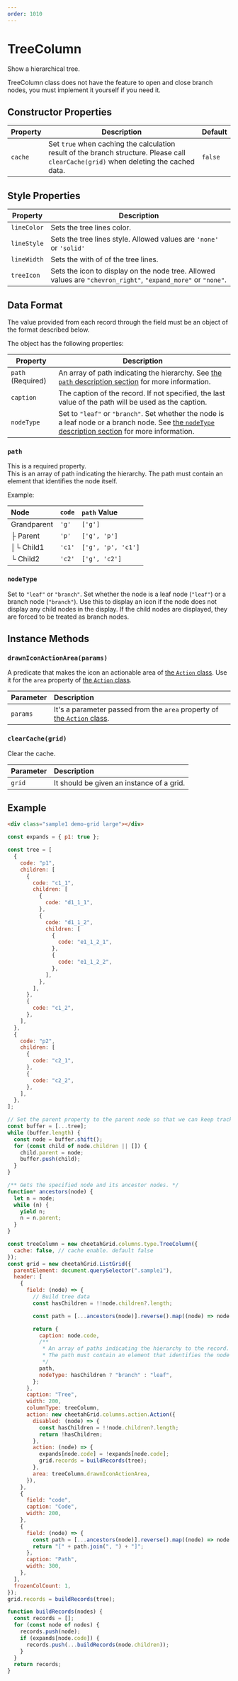 ```yaml
---
order: 1010
---
```


# TreeColumn

Show a hierarchical tree.

TreeColumn class does not have the feature to open and close branch nodes, you must implement it yourself if you need it.

## Constructor Properties

| Property | Description                                                                                                                           | Default |
| -------- | ------------------------------------------------------------------------------------------------------------------------------------- | ------- |
| `cache`  | Set `true` when caching the calculation result of the branch structure. Please call `clearCache(grid)` when deleting the cached data. | `false` |

## Style Properties

| Property    | Description                                                                                                     |
| ----------- | --------------------------------------------------------------------------------------------------------------- |
| `lineColor` | Sets the tree lines color.                                                                                      |
| `lineStyle` | Sets the tree lines style. Allowed values ​​are `'none'` or `'solid'`                                           |
| `lineWidth` | Sets the with of of the tree lines.                                                                             |
| `treeIcon`  | Sets the icon to display on the node tree. Allowed values ​​are `"chevron_right"`, `"expand_more"` or `"none"`. |

## Data Format

The value provided from each record through the field must be an object of the format described below.

The object has the following properties:

| Property          | Description                                                                                                                                                    |
| ----------------- | -------------------------------------------------------------------------------------------------------------------------------------------------------------- |
| `path` (Required) | An array of path indicating the hierarchy. See [the `path` description section](#path) for more information.                                                   |
| `caption`         | The caption of the record. If not specified, the last value of the path will be used as the caption.                                                           |
| `nodeType`        | Set to `"leaf"` or `"branch"`. Set whether the node is a leaf node or a branch node. See [the `nodeType` description section](#nodetype) for more information. |

### `path`

This is a required property.\
This is an array of path indicating the hierarchy. The path must contain an element that identifies the node itself.

Example:

| Node        | `code` | `path` Value       |
| :---------- | :----- | :----------------- |
| Grandparent | `'g'`  | `['g']`            |
| ├ Parent    | `'p'`  | `['g', 'p']`       |
| │└ Child1   | `'c1'` | `['g', 'p', 'c1']` |
| └ Child2    | `'c2'` | `['g', 'c2']`      |

### `nodeType`

Set to `"leaf"` or `"branch"`.
Set whether the node is a leaf node (`"leaf"`) or a branch node (`"branch"`).
Use this to display an icon if the node does not display any child nodes in the display.
If the child nodes are displayed, they are forced to be treated as branch nodes.

## Instance Methods

### `drawnIconActionArea(params)`

A predicate that makes the icon an actionable area of ​​[the `Action` class]. Use it for the `area` property of ​​[the `Action` class].

| Parameter | Description                                                                 |
| :-------- | :-------------------------------------------------------------------------- |
| `params`  | It's a parameter passed from the `area` property of ​​[the `Action` class]. |

[the `action` class]: ../column_actions/Action.md

### `clearCache(grid)`

Clear the cache.

| Parameter | Description                               |
| :-------- | :---------------------------------------- |
| `grid`    | It should be given an instance of a grid. |

## Example

<code-preview>

```html
<div class="sample1 demo-grid large"></div>
```

```js
const expands = { p1: true };

const tree = [
  {
    code: "p1",
    children: [
      {
        code: "c1_1",
        children: [
          {
            code: "d1_1_1",
          },
          {
            code: "d1_1_2",
            children: [
              {
                code: "e1_1_2_1",
              },
              {
                code: "e1_1_2_2",
              },
            ],
          },
        ],
      },
      {
        code: "c1_2",
      },
    ],
  },
  {
    code: "p2",
    children: [
      {
        code: "c2_1",
      },
      {
        code: "c2_2",
      },
    ],
  },
];

// Set the parent property to the parent node so that we can keep track of the parent node.
const buffer = [...tree];
while (buffer.length) {
  const node = buffer.shift();
  for (const child of node.children || []) {
    child.parent = node;
    buffer.push(child);
  }
}

/** Gets the specified node and its ancestor nodes. */
function* ancestors(node) {
  let n = node;
  while (n) {
    yield n;
    n = n.parent;
  }
}

const treeColumn = new cheetahGrid.columns.type.TreeColumn({
  cache: false, // cache enable. default false
});
const grid = new cheetahGrid.ListGrid({
  parentElement: document.querySelector(".sample1"),
  header: [
    {
      field: (node) => {
        // Build tree data
        const hasChildren = !!node.children?.length;

        const path = [...ancestors(node)].reverse().map((node) => node.code);

        return {
          caption: node.code,
          /**
           * An array of paths indicating the hierarchy to the record.
           * The path must contain an element that identifies the node itself.
           */
          path,
          nodeType: hasChildren ? "branch" : "leaf",
        };
      },
      caption: "Tree",
      width: 200,
      columnType: treeColumn,
      action: new cheetahGrid.columns.action.Action({
        disabled: (node) => {
          const hasChildren = !!node.children?.length;
          return !hasChildren;
        },
        action: (node) => {
          expands[node.code] = !expands[node.code];
          grid.records = buildRecords(tree);
        },
        area: treeColumn.drawnIconActionArea,
      }),
    },
    {
      field: "code",
      caption: "Code",
      width: 200,
    },
    {
      field: (node) => {
        const path = [...ancestors(node)].reverse().map((node) => node.code);
        return "[" + path.join(", ") + "]";
      },
      caption: "Path",
      width: 300,
    },
  ],
  frozenColCount: 1,
});
grid.records = buildRecords(tree);

function buildRecords(nodes) {
  const records = [];
  for (const node of nodes) {
    records.push(node);
    if (expands[node.code]) {
      records.push(...buildRecords(node.children));
    }
  }
  return records;
}
```

</code-preview>
